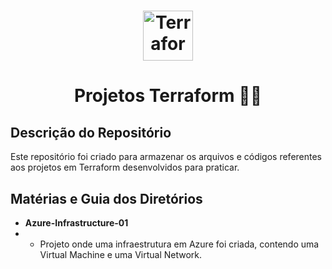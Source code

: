 <h1 align="center">
	<img alt="Terraform Logo" height="80" title="Terraform Logo" src="https://www.datocms-assets.com/2885/1629941242-logo-terraform-main.svg" />
</h1>

<h1 align="center">
	Projetos Terraform 👨‍💻
</h1>

## Descrição do Repositório

Este repositório foi criado para armazenar os arquivos e códigos referentes aos projetos em Terraform desenvolvidos para praticar.

## Matérias e Guia dos Diretórios

- **Azure-Infrastructure-01**
- - Projeto onde uma infraestrutura em Azure foi criada, contendo uma Virtual Machine e uma Virtual Network.